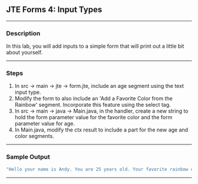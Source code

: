 ## JTE Forms 4: Input Types
---
### Description

In this lab, you will add inputs to a simple form that will print out a little bit about yourself.

---
### Steps

 
1. In src -> main -> jte -> form.jte, include an age segment using the text input type.
2. Modify the form to also include an 'Add a Favorite Color from the Rainbow' segment. Incorporate this feature using the select tag.
3. In src -> main -> java -> Main.java, in the handler, create a new string to hold the form parameter value for the favorite color and the form parameter value for age.
4. In Main.java, modify the ctx result to include a part for the new age and color segments.


---
### Sample Output
```Java
"Hello your name is Andy. You are 25 years old. Your favorite rainbow color is violet!"
```
---
